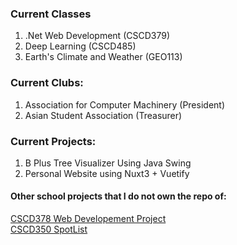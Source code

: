 ### Current Classes
1. .Net Web Development (CSCD379)
2. Deep Learning (CSCD485)
3. Earth's Climate and Weather (GEO113)

### Current Clubs:
1. Association for Computer Machinery (President)
2. Asian Student Association (Treasurer)

### Current Projects:
1. B Plus Tree Visualizer Using Java Swing
2. Personal Website using Nuxt3 + Vuetify

#### Other school projects that I do not own the repo of:
[CSCD378 Web Developement Project](https://github.com/OceanOestreicher/WebDevelopment)
<br>
[CSCD350 SpotList](https://github.com/gknutson1/SpotList-web-legacy)
